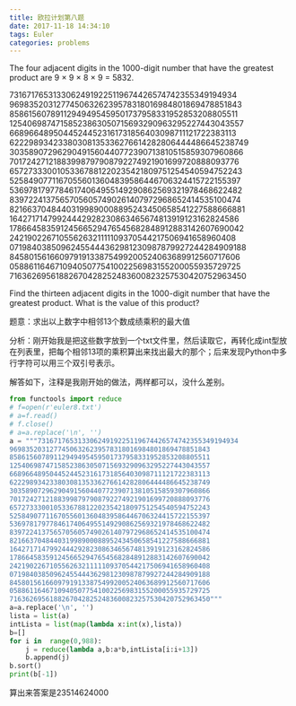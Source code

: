 ```yaml
---
title: 欧拉计划第八题
date: 2017-11-18 14:34:10
tags: Euler
categories: problems
---
```


The four adjacent digits in the 1000-digit number that have the greatest product are 9 × 9 × 8 × 9 = 5832.

73167176531330624919225119674426574742355349194934
96983520312774506326239578318016984801869478851843
85861560789112949495459501737958331952853208805511
12540698747158523863050715693290963295227443043557
66896648950445244523161731856403098711121722383113
62229893423380308135336276614282806444486645238749
30358907296290491560440772390713810515859307960866
70172427121883998797908792274921901699720888093776
65727333001053367881220235421809751254540594752243
52584907711670556013604839586446706324415722155397
53697817977846174064955149290862569321978468622482
83972241375657056057490261407972968652414535100474
82166370484403199890008895243450658541227588666881
16427171479924442928230863465674813919123162824586
17866458359124566529476545682848912883142607690042
24219022671055626321111109370544217506941658960408
07198403850962455444362981230987879927244284909188
84580156166097919133875499200524063689912560717606
05886116467109405077541002256983155200055935729725
71636269561882670428252483600823257530420752963450

Find the thirteen adjacent digits in the 1000-digit number that have the greatest product. What is the value of this product?

题意：求出以上数字中相邻13个数成绩乘积的最大值



分析：刚开始我是把这些数字放到一个txt文件里，然后读取它，再转化成int型放在列表里，把每个相邻13项的乘积算出来找出最大的那个；后来发现Python中多行字符可以用三个双引号表示。

解答如下，注释是我刚开始的做法，两样都可以，没什么差别。

```Python
from functools import reduce
# f=open(r'euler8.txt')
# a=f.read()
# f.close()
# a=a.replace('\n', '')
a = """73167176531330624919225119674426574742355349194934
96983520312774506326239578318016984801869478851843
85861560789112949495459501737958331952853208805511
12540698747158523863050715693290963295227443043557
66896648950445244523161731856403098711121722383113
62229893423380308135336276614282806444486645238749
30358907296290491560440772390713810515859307960866
70172427121883998797908792274921901699720888093776
65727333001053367881220235421809751254540594752243
52584907711670556013604839586446706324415722155397
53697817977846174064955149290862569321978468622482
83972241375657056057490261407972968652414535100474
82166370484403199890008895243450658541227588666881
16427171479924442928230863465674813919123162824586
17866458359124566529476545682848912883142607690042
24219022671055626321111109370544217506941658960408
07198403850962455444362981230987879927244284909188
84580156166097919133875499200524063689912560717606
05886116467109405077541002256983155200055935729725
71636269561882670428252483600823257530420752963450"""
a=a.replace('\n', '')
lista = list(a)
intLista = list(map(lambda x:int(x),lista))
b=[]
for i in  range(0,988):
    j = reduce(lambda a,b:a*b,intLista[i:i+13])
    b.append(j)
b.sort()
print(b[-1])

```

算出来答案是23514624000